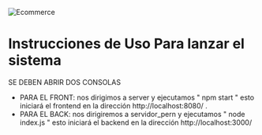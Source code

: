 
![Ecommerce](https://github.com/Perricornios/E-commerce-Perricentro/assets/92758405/2456c498-cddd-4ba1-b38b-b1f0c869d178)


# Instrucciones de Uso Para lanzar el sistema 
SE DEBEN ABRIR DOS CONSOLAS
- PARA EL FRONT: nos dirigimos a server y ejecutamos " npm start " esto iniciará el frontend en la dirección http://localhost:8080/ .
- PARA EL BACK: nos dirigiremos a servidor_pern y ejecutamos " node index.js " esto iniciará el backend en la dirección http://localhost:3000/
